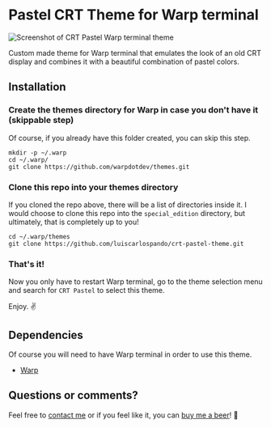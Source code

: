 # Pastel CRT Theme for Warp terminal
![Screenshot of CRT Pastel Warp terminal theme](./screenshots/screenshot-pastel-crt.png)

Custom made theme for Warp terminal that emulates the look of an old CRT display and combines it with a beautiful combination of pastel colors.

## Installation

### Create the themes directory for Warp in case you don't have it (skippable step)
Of course, if you already have this folder created, you can skip this step.

```git
mkdir -p ~/.warp
cd ~/.warp/
git clone https://github.com/warpdotdev/themes.git
```

### Clone this repo into your themes directory
If you cloned the repo above, there will be a list of directories inside it. I would choose to clone this repo into the `special_edition` directory, but ultimately, that is completely up to you!

```git
cd ~/.warp/themes
git clone https://github.com/luiscarlospando/crt-pastel-theme.git
```

### That's it!
Now you only have to restart Warp terminal, go to the theme selection menu and search for `CRT Pastel` to select this theme.

Enjoy. ✌️

## Dependencies
Of course you will need to have Warp terminal in order to use this theme.

- [Warp](https://www.warp.dev/)

## Questions or comments?
Feel free to [contact me](https://luiscarlospando.com/contacto) or if you feel like it, you can [buy me a beer](https://www.buymeacoffee.com/luiscarlospando)! 🍺
